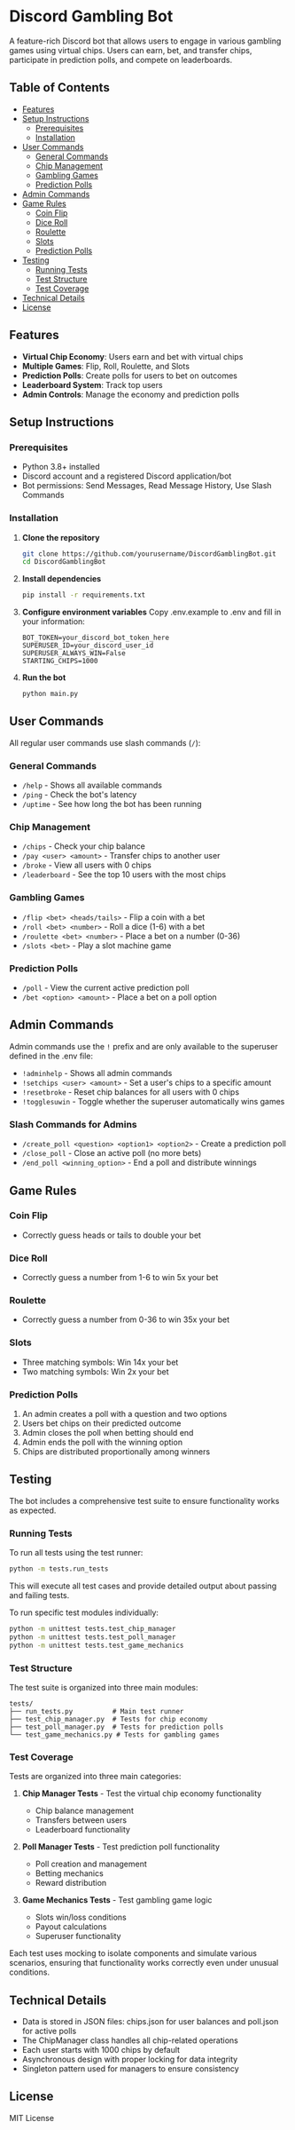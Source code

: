# Discord Gambling Bot

A feature-rich Discord bot that allows users to engage in various gambling games using virtual chips. Users can earn, bet, and transfer chips, participate in prediction polls, and compete on leaderboards.

## Table of Contents
- [Features](#features)
- [Setup Instructions](#setup-instructions)
  - [Prerequisites](#prerequisites)
  - [Installation](#installation)
- [User Commands](#user-commands)
  - [General Commands](#general-commands)
  - [Chip Management](#chip-management)
  - [Gambling Games](#gambling-games)
  - [Prediction Polls](#prediction-polls)
- [Admin Commands](#admin-commands)
- [Game Rules](#game-rules)
  - [Coin Flip](#coin-flip)
  - [Dice Roll](#dice-roll)
  - [Roulette](#roulette)
  - [Slots](#slots)
  - [Prediction Polls](#prediction-polls-1)
- [Testing](#testing)
  - [Running Tests](#running-tests)
  - [Test Structure](#test-structure)
  - [Test Coverage](#test-coverage)
- [Technical Details](#technical-details)
- [License](#license)

## Features

- **Virtual Chip Economy**: Users earn and bet with virtual chips
- **Multiple Games**: Flip, Roll, Roulette, and Slots
- **Prediction Polls**: Create polls for users to bet on outcomes
- **Leaderboard System**: Track top users
- **Admin Controls**: Manage the economy and prediction polls

## Setup Instructions

### Prerequisites
- Python 3.8+ installed
- Discord account and a registered Discord application/bot
- Bot permissions: Send Messages, Read Message History, Use Slash Commands

### Installation

1. **Clone the repository**
   ```bash
   git clone https://github.com/yourusername/DiscordGamblingBot.git
   cd DiscordGamblingBot
   ```

2. **Install dependencies**
   ```bash
   pip install -r requirements.txt
   ```

3. **Configure environment variables**
   Copy .env.example to .env and fill in your information:
   ```
   BOT_TOKEN=your_discord_bot_token_here
   SUPERUSER_ID=your_discord_user_id
   SUPERUSER_ALWAYS_WIN=False
   STARTING_CHIPS=1000
   ```

4. **Run the bot**
   ```bash
   python main.py
   ```

## User Commands

All regular user commands use slash commands (`/`):

### General Commands
- `/help` - Shows all available commands
- `/ping` - Check the bot's latency
- `/uptime` - See how long the bot has been running

### Chip Management
- `/chips` - Check your chip balance
- `/pay <user> <amount>` - Transfer chips to another user
- `/broke` - View all users with 0 chips
- `/leaderboard` - See the top 10 users with the most chips

### Gambling Games
- `/flip <bet> <heads/tails>` - Flip a coin with a bet
- `/roll <bet> <number>` - Roll a dice (1-6) with a bet
- `/roulette <bet> <number>` - Place a bet on a number (0-36)
- `/slots <bet>` - Play a slot machine game

### Prediction Polls
- `/poll` - View the current active prediction poll
- `/bet <option> <amount>` - Place a bet on a poll option

## Admin Commands

Admin commands use the `!` prefix and are only available to the superuser defined in the .env file:

- `!adminhelp` - Shows all admin commands
- `!setchips <user> <amount>` - Set a user's chips to a specific amount
- `!resetbroke` - Reset chip balances for all users with 0 chips
- `!togglesuwin` - Toggle whether the superuser automatically wins games

### Slash Commands for Admins

- `/create_poll <question> <option1> <option2>` - Create a prediction poll
- `/close_poll` - Close an active poll (no more bets)
- `/end_poll <winning_option>` - End a poll and distribute winnings

## Game Rules

### Coin Flip
- Correctly guess heads or tails to double your bet

### Dice Roll
- Correctly guess a number from 1-6 to win 5x your bet

### Roulette
- Correctly guess a number from 0-36 to win 35x your bet

### Slots
- Three matching symbols: Win 14x your bet
- Two matching symbols: Win 2x your bet

### Prediction Polls
1. An admin creates a poll with a question and two options
2. Users bet chips on their predicted outcome
3. Admin closes the poll when betting should end
4. Admin ends the poll with the winning option
5. Chips are distributed proportionally among winners

## Testing

The bot includes a comprehensive test suite to ensure functionality works as expected.

### Running Tests

To run all tests using the test runner:

```bash
python -m tests.run_tests
```

This will execute all test cases and provide detailed output about passing and failing tests.

To run specific test modules individually:

```bash
python -m unittest tests.test_chip_manager
python -m unittest tests.test_poll_manager
python -m unittest tests.test_game_mechanics
```

### Test Structure

The test suite is organized into three main modules:

```
tests/
├── run_tests.py          # Main test runner
├── test_chip_manager.py  # Tests for chip economy
├── test_poll_manager.py  # Tests for prediction polls
└── test_game_mechanics.py # Tests for gambling games
```

### Test Coverage

Tests are organized into three main categories:

1. **Chip Manager Tests** - Test the virtual chip economy functionality
   - Chip balance management
   - Transfers between users
   - Leaderboard functionality

2. **Poll Manager Tests** - Test prediction poll functionality
   - Poll creation and management
   - Betting mechanics
   - Reward distribution

3. **Game Mechanics Tests** - Test gambling game logic
   - Slots win/loss conditions 
   - Payout calculations
   - Superuser functionality

Each test uses mocking to isolate components and simulate various scenarios, ensuring that functionality works correctly even under unusual conditions.

## Technical Details

- Data is stored in JSON files: chips.json for user balances and poll.json for active polls
- The ChipManager class handles all chip-related operations
- Each user starts with 1000 chips by default
- Asynchronous design with proper locking for data integrity
- Singleton pattern used for managers to ensure consistency

## License

MIT License